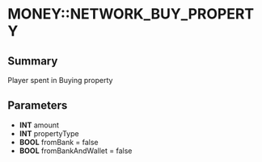 # MONEY::NETWORK_BUY_PROPERTY

## Summary
Player spent in Buying property

## Parameters
* **INT** amount
* **INT** propertyType
* **BOOL** fromBank = false
* **BOOL** fromBankAndWallet = false